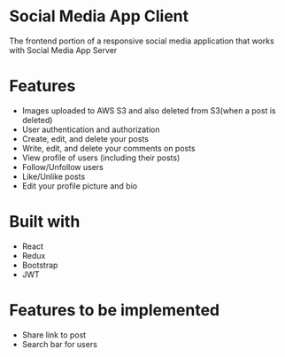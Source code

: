# Social Media App Client
The frontend portion of a responsive social media application that works with Social Media App Server

# Features
* Images uploaded to AWS S3 and also deleted from S3(when a post is deleted)
* User authentication and authorization
* Create, edit, and delete your posts
* Write, edit, and delete your comments on posts
* View profile of users (including their posts)
* Follow/Unfollow users
* Like/Unlike posts
* Edit your profile picture and bio

# Built with
* React
* Redux
* Bootstrap
* JWT

# Features to be implemented
* Share link to post
* Search bar for users